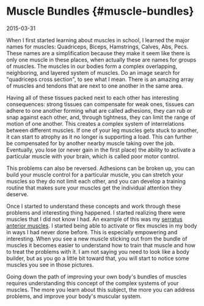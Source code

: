 # Muscle Bundles {#muscle-bundles}

2015-03-31

When I first started learning about muscles in school, I learned the
major names for muscles: Quadriceps, Biceps, Hamstrings, Calves, Abs,
Pecs. These names are a simplification because they make it seem like
there is only one muscle in these places, when actually these are
names for groups of muscles. The muscles in our bodies form a complex
overlapping, neighboring, and layered system of muscles. Do an image
search for "quadriceps cross section", to see what I mean. There is an
amazing array of muscles and tendons that are next to one another in
the same area.

Having all of these tissues packed next to each other has interesting
consequences: strong tissues can compensate for weak ones, tissues can
adhere to one another forming what are called adhesions, they can rub
or snap against each other, and, through tightness, they can limit the
range of motion of one another. This creates a complex system of
interrelations between different muscles. If one of your leg muscles
gets stuck to another, it can start to atrophy as it no longer is
supporting a load. This can further be compensated for by another
nearby muscle taking over the job. Eventually, you lose (or never gain
in the first place) the ability to activate a particular muscle with
your brain, which is called poor motor control.

This problems can also be reversed. Adhesions can be broken up, you
can build your muscle control for a particular muscle, you can stretch
your muscles so they do not limit each other, and you can develop a
training routine that makes sure your muscles get the individual
attention they deserve.

Once I started to understand these concepts and work through these
problems and interesting thing happened. I started realizing there
were muscles that I did not know I had. An example of this was my
[serratus anterior muscles](blog/add-on-habit-serratus-anterior-at-stop-lights).
I started being able to activate or flex muscles in my body in ways
I had never done before. This is especially empowering and
interesting. When you see a new muscle sticking out from the bundle
of muscles it becomes easier to understand how to train that muscle
and how to treat the problems with it. I am not saying you need to
look like a body builder, but as you go a little bit toward that,
you will start to notice some muscles you see in those pictures.

Going down the path of improving your own body's bundles of muscles
requires understanding this concept of the complex systems of your
muscles. The more you learn about this subject, the more you can
address problems, and improve your body's muscular system.

